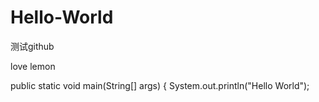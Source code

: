 # Hello-World
测试github

love lemon

public static void main(String[] args) {
	System.out.println("Hello World");  
  

